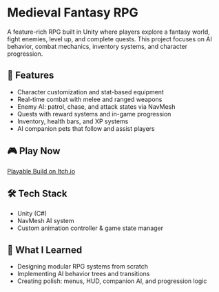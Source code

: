 # Medieval Fantasy RPG

A feature-rich RPG built in Unity where players explore a fantasy world, fight enemies, level up, and complete quests. This project focuses on AI behavior, combat mechanics, inventory systems, and character progression.

## 🧙 Features

- Character customization and stat-based equipment
- Real-time combat with melee and ranged weapons
- Enemy AI: patrol, chase, and attack states via NavMesh
- Quests with reward systems and in-game progression
- Inventory, health bars, and XP systems
- AI companion pets that follow and assist players

## 🎮 Play Now

[Playable Build on Itch.io](https://ethanperello.itch.io/midieval-fantasy-rpg)

## 🛠 Tech Stack

- Unity (C#)
- NavMesh AI system
- Custom animation controller & game state manager

## 🧠 What I Learned

- Designing modular RPG systems from scratch
- Implementing AI behavior trees and transitions
- Creating polish: menus, HUD, companion AI, and progression logic
